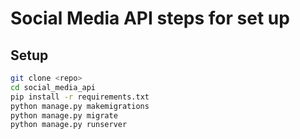 # Social Media API steps for set up

## Setup
```bash
git clone <repo>
cd social_media_api
pip install -r requirements.txt
python manage.py makemigrations
python manage.py migrate
python manage.py runserver
